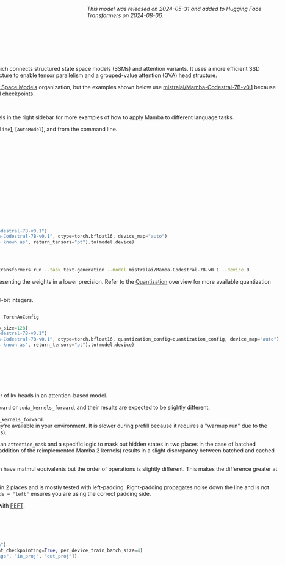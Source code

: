 <!--Copyright 2024 The HuggingFace Team. All rights reserved.

Licensed under the Apache License, Version 2.0 (the "License"); you may not use this file except in compliance with
the License. You may obtain a copy of the License at

http://www.apache.org/licenses/LICENSE-2.0

Unless required by applicable law or agreed to in writing, software distributed under the License is distributed on
an "AS IS" BASIS, WITHOUT WARRANTIES OR CONDITIONS OF ANY KIND, either express or implied. See the License for the
specific language governing permissions and limitations under the License.

⚠️ Note that this file is in Markdown but contain specific syntax for our doc-builder (similar to MDX) that may not be
rendered properly in your Markdown viewer.

-->
*This model was released on 2024-05-31 and added to Hugging Face Transformers on 2024-08-06.*

<div style="float: right;">
  <div class="flex flex-wrap space-x-1">
    <img alt="PyTorch" src="https://img.shields.io/badge/PyTorch-DE3412?style=flat&logo=pytorch&logoColor=white">
  </div>

# Mamba 2

[Mamba 2](https://huggingface.co/papers/2405.21060) is based on the state space duality (SSD) framework which connects structured state space models (SSMs) and attention variants. It uses a more efficient SSD algorithm that is 2-8x faster than Mamba and modifies the architecture to enable tensor parallelism and a grouped-value attention (GVA) head structure.

You can find all the original Mamba 2 checkpoints under the [State Space Models](https://huggingface.co/state-spaces) organization, but the examples shown below use [mistralai/Mamba-Codestral-7B-v0.1](https://huggingface.co/mistralai/Mamba-Codestral-7B-v0.1) because a Hugging Face implementation isn't supported yet for the original checkpoints.

> [!TIP]
> This model was contributed by [ArthurZ](https://huggingface.co/ArthurZ).
> Click on the Mamba models in the right sidebar for more examples of how to apply Mamba to different language tasks.

The example below demonstrates how to generate text with [`Pipeline`], [`AutoModel`], and from the command line.

hfoptions id="usage">
<hfoption id="Pipeline">

```python
import torch
from transformers import pipeline

pipeline = pipeline(
    task="text-generation",
    model="mistralai/Mamba-Codestral-7B-v0.1",
    dtype=torch.bfloat16,
    device=0
)
pipeline("Plants create energy through a process known as")
```

</hfoption>
<hfoption id="AutoModel">

```python
import torch
from transformers import AutoModelForCausalLM, AutoTokenizer

tokenizer = AutoTokenizer.from_pretrained("mistralai/Mamba-Codestral-7B-v0.1")
model = AutoModelForCausalLM.from_pretrained("mistralai/Mamba-Codestral-7B-v0.1", dtype=torch.bfloat16, device_map="auto")
input_ids = tokenizer("Plants create energy through a process known as", return_tensors="pt").to(model.device)

output = model.generate(**input_ids)
print(tokenizer.decode(output[0], skip_special_tokens=True))
```

</hfoption>
<hfoption id="transformers CLI">

```bash
echo -e "Plants create energy through a process known as" | transformers run --task text-generation --model mistralai/Mamba-Codestral-7B-v0.1 --device 0
```

</hfoption>
</hfoptions>

Quantization reduces the memory burden of large models by representing the weights in a lower precision. Refer to the [Quantization](../quantization/overview) overview for more available quantization backends.

The example below uses [torchao](../quantization/torchao) to only quantize the weights to 4-bit integers.

```py
import torch
from transformers import AutoModelForCausalLM, AutoTokenizer, TorchAoConfig

quantization_config = TorchAoConfig("int4_weight_only", group_size=128)
tokenizer = AutoTokenizer.from_pretrained("mistralai/Mamba-Codestral-7B-v0.1")
model = AutoModelForCausalLM.from_pretrained("mistralai/Mamba-Codestral-7B-v0.1", dtype=torch.bfloat16, quantization_config=quantization_config, device_map="auto")
input_ids = tokenizer("Plants create energy through a process known as", return_tensors="pt").to(model.device)

output = model.generate(**input_ids)
print(tokenizer.decode(output[0], skip_special_tokens=True))
```
## Notes

- Codestral Mamba has `groups=8` which are similar to the number of kv heads in an attention-based model.
- Codestral Mamba has two different forward passes, `torch_forward` or `cuda_kernels_forward`, and their results are expected to be slightly different.
  - `torch_forward` without compilation is 3-4x faster than `cuda_kernels_forward`.
  - `cuda_kernels_forward` uses the original CUDA kernels if they're available in your environment. It is slower during prefill because it requires a "warmup run" due to the higher CPU overhead (see [these](https://github.com/state-spaces/mamba/issues/389#issuecomment-2171755306) [comments](https://github.com/state-spaces/mamba/issues/355#issuecomment-2147597457) for more details).

- There are no positional embeddings in this model, but there is an `attention_mask` and a specific logic to mask out hidden states in two places in the case of batched generation (see this [comment](https://github.com/state-spaces/mamba/issues/66#issuecomment-1863563829) for more details). This (and the addition of the reimplemented Mamba 2 kernels) results in a slight discrepancy between batched and cached generation.

- The SSM algorithm heavily relies on tensor contractions, which have matmul equivalents but the order of operations is slightly different. This makes the difference greater at smaller precisions.

- Hidden states that correspond to padding tokens is shutdown in 2 places and is mostly tested with left-padding. Right-padding propagates noise down the line and is not guaranteed to yield satisfactory results. `tokenizer.padding_side = "left"` ensures you are using the correct padding side.

- The example below demonstrates how to fine-tune Mamba 2 with [PEFT](https://huggingface.co/docs/peft).

```python
from datasets import load_dataset
from peft import LoraConfig
from trl import SFTConfig, SFTTrainer

model_id = "mistralai/Mamba-Codestral-7B-v0.1"
dataset = load_dataset("Abirate/english_quotes", split="train")
training_args = SFTConfig(dataset_text_field="quote", gradient_checkpointing=True, per_device_train_batch_size=4)
lora_config =  LoraConfig(target_modules=["x_proj", "embeddings", "in_proj", "out_proj"])
trainer = SFTTrainer(
    model=model_id,
    args=training_args,
    train_dataset=dataset,
    peft_config=lora_config,
)
trainer.train()
```


## Mamba2Config

[[autodoc]] Mamba2Config

## Mamba2Model

[[autodoc]] Mamba2Model
    - forward

## Mamba2LMHeadModel

[[autodoc]] Mamba2ForCausalLM
    - forward

